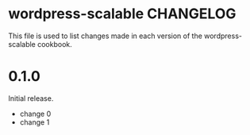# wordpress-scalable CHANGELOG

This file is used to list changes made in each version of the wordpress-scalable cookbook.

# 0.1.0

Initial release.

- change 0
- change 1

